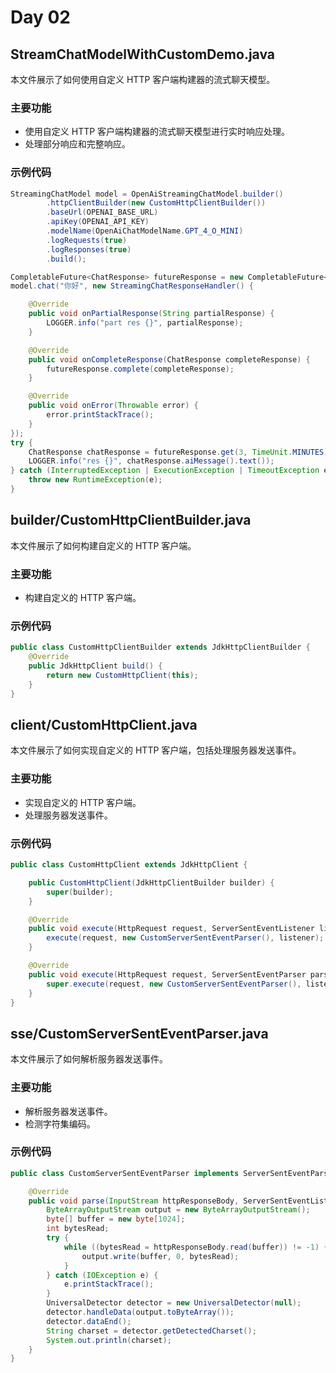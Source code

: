 # Day 02

## StreamChatModelWithCustomDemo.java

本文件展示了如何使用自定义 HTTP 客户端构建器的流式聊天模型。

### 主要功能

- 使用自定义 HTTP 客户端构建器的流式聊天模型进行实时响应处理。
- 处理部分响应和完整响应。

### 示例代码

```java
StreamingChatModel model = OpenAiStreamingChatModel.builder()
        .httpClientBuilder(new CustomHttpClientBuilder())
        .baseUrl(OPENAI_BASE_URL)
        .apiKey(OPENAI_API_KEY)
        .modelName(OpenAiChatModelName.GPT_4_O_MINI)
        .logRequests(true)
        .logResponses(true)
        .build();

CompletableFuture<ChatResponse> futureResponse = new CompletableFuture<>();
model.chat("你好", new StreamingChatResponseHandler() {

    @Override
    public void onPartialResponse(String partialResponse) {
        LOGGER.info("part res {}", partialResponse);
    }

    @Override
    public void onCompleteResponse(ChatResponse completeResponse) {
        futureResponse.complete(completeResponse);
    }

    @Override
    public void onError(Throwable error) {
        error.printStackTrace();
    }
});
try {
    ChatResponse chatResponse = futureResponse.get(3, TimeUnit.MINUTES);
    LOGGER.info("res {}", chatResponse.aiMessage().text());
} catch (InterruptedException | ExecutionException | TimeoutException e) {
    throw new RuntimeException(e);
}
```

## builder/CustomHttpClientBuilder.java

本文件展示了如何构建自定义的 HTTP 客户端。

### 主要功能

- 构建自定义的 HTTP 客户端。

### 示例代码

```java
public class CustomHttpClientBuilder extends JdkHttpClientBuilder {
    @Override
    public JdkHttpClient build() {
        return new CustomHttpClient(this);
    }
}
```

## client/CustomHttpClient.java

本文件展示了如何实现自定义的 HTTP 客户端，包括处理服务器发送事件。

### 主要功能

- 实现自定义的 HTTP 客户端。
- 处理服务器发送事件。

### 示例代码

```java
public class CustomHttpClient extends JdkHttpClient {

    public CustomHttpClient(JdkHttpClientBuilder builder) {
        super(builder);
    }

    @Override
    public void execute(HttpRequest request, ServerSentEventListener listener) {
        execute(request, new CustomServerSentEventParser(), listener);
    }

    @Override
    public void execute(HttpRequest request, ServerSentEventParser parser, ServerSentEventListener listener) {
        super.execute(request, new CustomServerSentEventParser(), listener);
    }
}
```

## sse/CustomServerSentEventParser.java

本文件展示了如何解析服务器发送事件。

### 主要功能

- 解析服务器发送事件。
- 检测字符集编码。

### 示例代码

```java
public class CustomServerSentEventParser implements ServerSentEventParser {

    @Override
    public void parse(InputStream httpResponseBody, ServerSentEventListener listener) {
        ByteArrayOutputStream output = new ByteArrayOutputStream();
        byte[] buffer = new byte[1024];
        int bytesRead;
        try {
            while ((bytesRead = httpResponseBody.read(buffer)) != -1) {
                output.write(buffer, 0, bytesRead);
            }
        } catch (IOException e) {
            e.printStackTrace();
        }
        UniversalDetector detector = new UniversalDetector(null);
        detector.handleData(output.toByteArray());
        detector.dataEnd();
        String charset = detector.getDetectedCharset();
        System.out.println(charset);
    }
}
